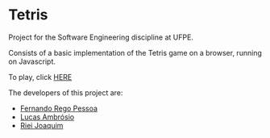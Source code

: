 # Tetris

Project for the Software Engineering discipline at UFPE.

Consists of a basic implementation of the Tetris game on a browser, running on Javascript.

To play, click [HERE](https://amb-lucas.github.io/tetris-boys/src/)

The developers of this project are:

- [Fernando Rego Pessoa](https://github.com/frpmneto)
- [Lucas Ambrósio](https://github.com/amb-lucas)
- [Riei Joaquim](https://github.com/Riei-Joaquim)
